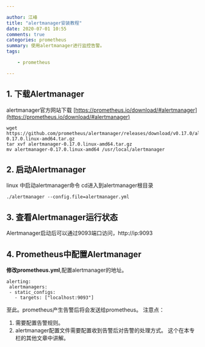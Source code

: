 ```yaml
---

author: 江峰
title: "alertmanager安装教程"
date: 2020-07-01 10:55
comments: true
categories: prometheus
summary: 使用alertmanager进行监控告警。
tags: 

	- prometheus

---
```


<meta name="referrer" content="no-referrer" />

## 1. 下载Alertmanager

alertmanager官方网站下载
[https://prometheus.io/download/#alertmanager](https://prometheus.io/download/#alertmanager)
```
wget https://github.com/prometheus/alertmanager/releases/download/v0.17.0/alertmanager-0.17.0.linux-amd64.tar.gz
tar xvf alertmanager-0.17.0.linux-amd64.tar.gz
mv alertmanager-0.17.0.linux-amd64 /usr/local/alertmanager
```
## 2. 启动Alertmanager
linux 中启动alertmanager命令
cd进入到alertmanager根目录

```
./alertmanager --config.file=alertmanager.yml
```

## 3. 查看Alertmanager运行状态
Alertmanager启动后可以通过9093端口访问，http://ip:9093

## 4. Prometheus中配置Alertmanager
**修改prometheus.yml**,配置alertmanager的地址。

```
alerting:
 alertmanagers:
 - static_configs:
   - targets: ["localhost:9093"] 
```
至此。prometheus产生告警后将会发送给prometheus。
注意点：
1. 需要配置告警规则。
2. alertmanager配置文件需要配置收到告警后对告警的处理方式。
这个在本专栏的其他文章中讲解。